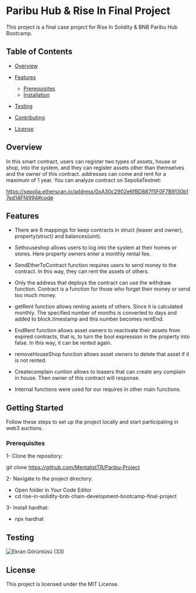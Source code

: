 # Paribu Hub & Rise In Final Project
This project is a final case project for Rise In Solidity & BNB Paribu Hub Bootcamp.

## Table of Contents 

- [Overview](#başlık-1)
- [Features](#başlık-2)
  - [Prerequisites](#alt-başlık-1)
  - [Installation](#alt-başlık-2)
    
- [Testing](#başlık-1)
- [Contributing](#başlık-2)
- [License](#başlık-2)

## Overview

In this smart contract, users can register two types of assets, house or shop, into the system, and they can register assets other than themselves and the owner of this contract.
addresses can come and rent for a maximum of 1 year.  You can analyze contract on SepoliaTestnet:

https://sepolia.etherscan.io/address/0xA30c2902e6fBD887f5F0F7B9130b17ed14Ff4994#code

## Features

- There are 6 mappings for keep contracts in struct (leaser and owner), property(struct) and balances(uint).

- Sethouseshop allows users to log into the system at their homes or stores. Here property owners enter a monthly rental fee.

- SendEtherToContract function requires users to send money to the contract. In this way, they can rent the assets of others.

- Only the address that deploys the contract can use the withdraw function. Contract is a function for those who forget their money or send too much money.

- getRent function allows renting assets of others. Since it is calculated monthly. The specified number of months is converted to days and added to block.timestamp and this number becomes rentEnd.

- EndRent function allows asset owners to reactivate their assets from expired contracts, that is, to turn the bool expression in the property into false. In this way, it can be rented again.

- removeHouseShop function allows asset owners to delete that asset if it is not rented.

- Createcomplain cuntion allows to leasers that can create any complain in house. Then owner of this contract will response.

- Internal functions were used for our requires in other main functions.

## Getting Started 

Follow these steps to set up the project locally and start participating in web3 auctions.

### Prerequisites

1- Clone the repository:

git clone https://github.com/MentalistTR/Paribu-Project

2- Navigate to the project directory: 
- Open folder in Your Code Editor
- cd rise-in-solidity-bnb-chain-development-bootcamp-final-project

3- Install hardhat: 
-  npx hardhat

## Testing 

![Ekran Görüntüsü (33)](https://github.com/MentalistTR/Paribu-Project/assets/100069341/4ab1e74d-80f6-4151-9383-5f1248245ade)


## License

This project is licensed under the MIT License.































